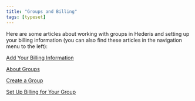 ```yaml
---
title: "Groups and Billing"
tags: [typeset]
---
```

 
<html><body><section data-type="chapter" class="hsecchapter" data-hederis-type="hsecchapter" id="intro-groups" data-pi-attrs="id: intro-groups; data-tags: typeset;" role="doc-chapter" data-tags="typeset" data-author-name=" " data-book-title=" " title="Groups and Billing"><p class="hblkp" data-hederis-type="hblkp" id="pOJdf3brk">Here are some articles about working with groups in Hederis and setting up your billing information (you can also find these articles in the navigation menu to the left): </p><p class="hblkp" data-hederis-type="hblkp" id="pOHqFCEZf"><a href="{% link _docs/billing-info.md %}" data-hederis-type="hspana" id="pNMsoXuSQ"><span class="Hyperlink" data-hederis-type="hspnspan" id="pRAeWMtuq">Add Your Billing Information</span></a></p><p class="hblkp" data-hederis-type="hblkp" id="pXIcTFZth"><a href="{% link _docs/about-groups.md %}" data-hederis-type="hspana" id="potE7uepo"><span class="Hyperlink" data-hederis-type="hspnspan" id="pox7njZvg">About Groups</span></a></p><p class="hblkp" data-hederis-type="hblkp" id="pmgX6VmTK"><a href="{% link _docs/create-group.md %}" data-hederis-type="hspana" id="pddjC7JwT"><span class="Hyperlink" data-hederis-type="hspnspan" id="pkK5tz8kh">Create a Group</span></a></p><p class="hblkp" data-hederis-type="hblkp" id="pHsR06cDk"><a href="{% link _docs/group-billing.md %}" data-hederis-type="hspana" id="p1A6Gyvqk"><span class="Hyperlink" data-hederis-type="hspnspan" id="p6gXyDc4C">Set Up Billing for Your Group</span></a></p></section></body></html>
